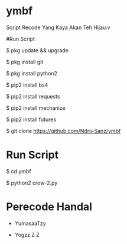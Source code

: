 # ymbf

Script Recode Yang Kaya Akan Teh Hijau:v

#Run Script

$ pkg update && upgrade

$ pkg install git

$ pkg install python2

$ pip2 install bs4

$ pip2 install requests

$ pip2 install mechanize

$ pip2 install futures

$ git clone https://github.com/Ndrii-Sanz/ymbf

# Run Script

$ cd ymbf

$ python2 crow-2.py

# Perecode Handal

- YumasaaTzy

- Yogzz Z Z
